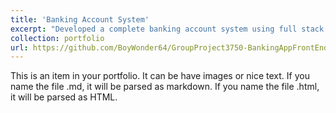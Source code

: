 ```yaml
---
title: 'Banking Account System'
excerpt: "Developed a complete banking account system using full stack MERN 1<br/><img src='/images/500x300.png'>"
collection: portfolio
url: https://github.com/BoyWonder64/GroupProject3750-BankingAppFrontEnd
---
```


This is an item in your portfolio. It can be have images or nice text. If you name the file .md, it will be parsed as markdown. If you name the file .html, it will be parsed as HTML.
